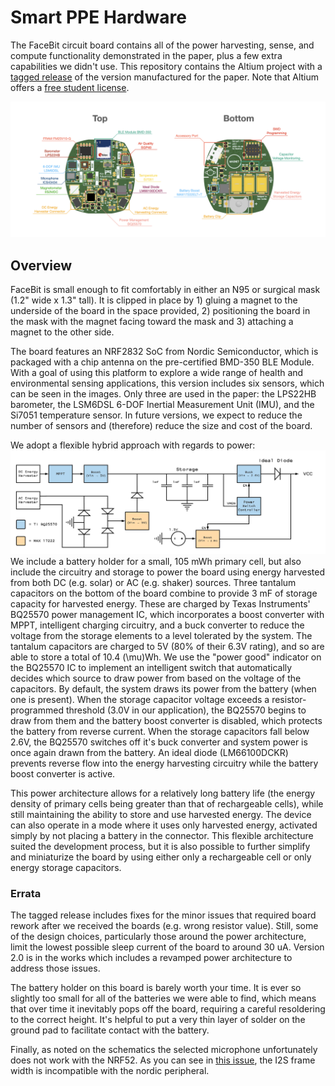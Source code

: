 # Smart PPE Hardware

The FaceBit circuit board contains all of the power harvesting, sense, and compute functionality demonstrated in the paper, plus a few extra capabilities we didn't use. This repository contains the Altium project with a [tagged release](https://github.com/ka-moamoa/facebit-hardware/releases/tag/paper-release) of the version manufactured for the paper. Note that Altium offers a [free student license](https://www.altium.com/solutions/academic-programs/student-licenses). 

![Labeled Circuit Board](/.readme-images/facebit-circuitry-combined.png)

## Overview

FaceBit is small enough to fit comfortably in either an N95 or surgical mask (1.2" wide x 1.3" tall). It is clipped in place by 1) gluing a magnet to the underside of the board in the space provided, 2) positioning the board in the mask with the magnet facing toward the mask and 3) attaching a magnet to the other side. 

The board features an NRF2832 SoC from Nordic Semiconductor, which is packaged with a chip antenna on the pre-certified BMD-350 BLE Module. With a goal of using this platform to explore a wide range of health and environmental sensing applications, this version includes six sensors, which can be seen in the images. Only three are used in the paper: the LPS22HB barometer, the LSM6DSL 6-DOF Inertial Measurement Unit (IMU), and the Si7051 temperature sensor. In future versions, we expect to reduce the number of sensors and (therefore) reduce the size and cost of the board.

We adopt a flexible hybrid approach with regards to power: ![Power Architecture](/.readme-images/FaceBitPowerCircuitry.png) We include a battery holder for a small, 105 mWh primary cell, but also include the circuitry and storage to power the board using energy harvested from both DC (e.g. solar) or AC (e.g. shaker) sources. Three tantalum capacitors on the bottom of the board combine to provide 3 mF of storage capacity for harvested energy. These are charged by Texas Instruments' BQ25570 power management IC, which incorporates a boost converter with MPPT, intelligent charging circuitry, and a buck converter to reduce the voltage from the storage elements to a level tolerated by the system. The tantalum capacitors are charged to 5V (80\% of their 6.3V rating), and so are able to store a total of 10.4 \(\mu\)Wh. We use the "power good" indicator on the BQ25570 IC to implement an intelligent switch that automatically decides which source to draw power from based on the voltage of the capacitors. By default, the system draws its power from the battery (when one is present). When the storage capacitor voltage exceeds a resistor-programmed threshold (3.0V in our application), the BQ25570 begins to draw from them and the battery boost converter is disabled, which protects the battery from reverse current.  When the storage capacitors fall below 2.6V, the BQ25570 switches off it's buck converter and system power is once again drawn from the battery. An ideal diode (LM66100DCKR) prevents reverse flow into the energy harvesting circuitry while the battery boost converter is active.

This power architecture allows for a relatively long battery life (the energy density of primary cells being greater than that of rechargeable cells), while still maintaining the ability to store and use harvested energy. The device can also operate in a mode where it uses only harvested energy, activated simply by not placing a battery in the connector. This flexible architecture suited the development process, but it is also possible to further simplify and miniaturize the board by using either only a rechargeable cell or only energy storage capacitors. 

### Errata

The tagged release includes fixes for the minor issues that required board rework after we received the boards (e.g. wrong resistor value). Still, some of the design choices, particularly those around the power architecture, limit the lowest possible sleep current of the board to around 30 uA. Version 2.0 is in the works which includes a revamped power architecture to address those issues.

The battery holder on this board is barely worth your time. It is ever so slightly too small for all of the batteries we were able to find, which means that over time it inevitably pops off the board, requiring a careful resoldering to the correct height. It's helpful to put a very thin layer of solder on the ground pad to facilitate contact with the battery.

Finally, as noted on the schematics the selected microphone unfortunately does not work with the NRF52. As you can see in [this issue](https://devzone.nordicsemi.com/f/nordic-q-a/24589/configuring-i2s-for-ics43434), the I2S frame width is incompatible with the nordic peripheral. 